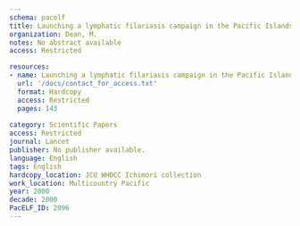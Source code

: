 ```yaml
---
schema: pacelf
title: Launching a lymphatic filariasis campaign in the Pacific Islands.
organization: Dean, M.
notes: No abstract available
access: Restricted

resources:
- name: Launching a lymphatic filariasis campaign in the Pacific Islands.
  url: '/docs/contact_for_access.txt'
  format: Hardcopy
  access: Restricted
  pages: 143
 
category: Scientific Papers
access: Restricted
journal: Lancet
publisher: No publisher available. 
language: English 
tags: English 
hardcopy_location: JCU WHOCC Ichimori collection
work_location: Multicountry Pacific
year: 2000
decade: 2000
PacELF_ID: 2096
---
```

